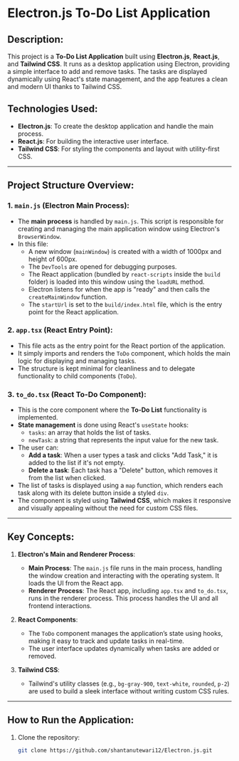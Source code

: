 # Electron.js To-Do List Application

## Description:
This project is a **To-Do List Application** built using **Electron.js**, **React.js**, and **Tailwind CSS**. It runs as a desktop application using Electron, providing a simple interface to add and remove tasks. The tasks are displayed dynamically using React's state management, and the app features a clean and modern UI thanks to Tailwind CSS.

## Technologies Used:
- **Electron.js**: To create the desktop application and handle the main process.
- **React.js**: For building the interactive user interface.
- **Tailwind CSS**: For styling the components and layout with utility-first CSS.

---

## Project Structure Overview:

### 1. `main.js` (Electron Main Process):
   - The **main process** is handled by `main.js`. This script is responsible for creating and managing the main application window using Electron's `BrowserWindow`.
   - In this file:
     - A new window (`mainWindow`) is created with a width of 1000px and height of 600px.
     - The `DevTools` are opened for debugging purposes.
     - The React application (bundled by `react-scripts` inside the `build` folder) is loaded into this window using the `loadURL` method.
     - Electron listens for when the app is "ready" and then calls the `createMainWindow` function.
     - The `startUrl` is set to the `build/index.html` file, which is the entry point for the React application.

### 2. `app.tsx` (React Entry Point):
   - This file acts as the entry point for the React portion of the application.
   - It simply imports and renders the `ToDo` component, which holds the main logic for displaying and managing tasks.
   - The structure is kept minimal for cleanliness and to delegate functionality to child components (`ToDo`).

### 3. `to_do.tsx` (React To-Do Component):
   - This is the core component where the **To-Do List** functionality is implemented.
   - **State management** is done using React's `useState` hooks:
     - `tasks`: an array that holds the list of tasks.
     - `newTask`: a string that represents the input value for the new task.
   - The user can:
     - **Add a task**: When a user types a task and clicks "Add Task," it is added to the list if it's not empty.
     - **Delete a task**: Each task has a "Delete" button, which removes it from the list when clicked.
   - The list of tasks is displayed using a `map` function, which renders each task along with its delete button inside a styled `div`.
   - The component is styled using **Tailwind CSS**, which makes it responsive and visually appealing without the need for custom CSS files.

---

## Key Concepts:

1. **Electron's Main and Renderer Process**:
   - **Main Process**: The `main.js` file runs in the main process, handling the window creation and interacting with the operating system. It loads the UI from the React app.
   - **Renderer Process**: The React app, including `app.tsx` and `to_do.tsx`, runs in the renderer process. This process handles the UI and all frontend interactions.

2. **React Components**:
   - The `ToDo` component manages the application’s state using hooks, making it easy to track and update tasks in real-time.
   - The user interface updates dynamically when tasks are added or removed.

3. **Tailwind CSS**:
   - Tailwind's utility classes (e.g., `bg-gray-900`, `text-white`, `rounded`, `p-2`) are used to build a sleek interface without writing custom CSS rules.

---

## How to Run the Application:

1. Clone the repository:
   ```bash
   git clone https://github.com/shantanutewari12/Electron.js.git
